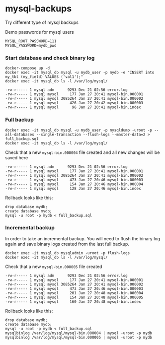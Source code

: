 # mysql-backups
Try different type of mysql backups

Demo passwords for mysql users
```shell
MYSQL_ROOT_PASSWORD=111
MYSQL_PASSWORD=mydb_pwd
```

### Start database and check binary log
```shell
docker-compose up -d
docker exec -it mysql_db mysql -u mydb_user -p mydb -e "INSERT into my_tbl (my_field) VALUES ('val1');"
docker exec -it mysql_db ls -l /var/log/mysql/
```
```shell
-rw-r----- 1 mysql adm      9293 Dec 21 02:56 error.log
-rw-r----- 1 mysql mysql     177 Jan 27 20:41 mysql-bin.000001
-rw-r----- 1 mysql mysql 3085264 Jan 27 20:41 mysql-bin.000002
-rw-r----- 1 mysql mysql     426 Jan 27 20:42 mysql-bin.000003
-rw-r----- 1 mysql mysql      96 Jan 27 20:41 mysql-bin.index
```

### Full backup
```shell
docker exec -it mysql_db mysql -u mydb_user -p mysqldump -uroot -p --all-databases --single-transaction --flush-logs --master-data=2 > full_backup.sql
docker exec -it mysql_db ls -l /var/log/mysql/
```
Check that a new `mysql-bin.000004` file created and all new changes will be saved here
```shell
-rw-r----- 1 mysql adm      9293 Dec 21 02:56 error.log
-rw-r----- 1 mysql mysql     177 Jan 27 20:41 mysql-bin.000001
-rw-r----- 1 mysql mysql 3085264 Jan 27 20:41 mysql-bin.000002
-rw-r----- 1 mysql mysql     473 Jan 27 20:46 mysql-bin.000003
-rw-r----- 1 mysql mysql     154 Jan 27 20:46 mysql-bin.000004
-rw-r----- 1 mysql mysql     128 Jan 27 20:46 mysql-bin.index
```

Rollback looks like this:
```shell
drop database mydb;
create database mydb;
mysql -u root -p mydb < full_backup.sql
```

### Incremental backup
In order to take an incremental backup. You will need to flush the binary log again and save binary logs created from the last full backup.
```shell
docker exec -it mysql_db mysqladmin -uroot -p flush-logs
docker exec -it mysql_db ls -l /var/log/mysql/
```
Check that a new `mysql-bin.000005` file created
```shell
-rw-r----- 1 mysql adm      9293 Dec 21 02:56 error.log
-rw-r----- 1 mysql mysql     177 Jan 27 20:41 mysql-bin.000001
-rw-r----- 1 mysql mysql 3085264 Jan 27 20:41 mysql-bin.000002
-rw-r----- 1 mysql mysql     473 Jan 27 20:46 mysql-bin.000003
-rw-r----- 1 mysql mysql     201 Jan 27 20:48 mysql-bin.000004
-rw-r----- 1 mysql mysql     154 Jan 27 20:48 mysql-bin.000005
-rw-r----- 1 mysql mysql     160 Jan 27 20:48 mysql-bin.index
```

Rollback looks like this:
```shell
drop database mydb;
create database mydb;
mysql -u root -p mydb < full_backup.sql
mysqlbinlog /var/log/mysql/mysql-bin.000004 | mysql -uroot -p mydb
mysqlbinlog /var/log/mysql/mysql-bin.000005 | mysql -uroot -p mydb
```